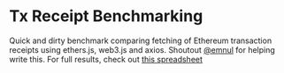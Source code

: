 # Tx Receipt Benchmarking

Quick and dirty benchmark comparing fetching of Ethereum transaction receipts using ethers.js, web3.js and axios. Shoutout [@emnul](https://github.com/emnul) for helping write this. For full results, check out [this spreadsheet](https://docs.google.com/spreadsheets/d/1v_JS4XCNDFNHuw-Q1s2VBE4VZ3NIgPliUGP058MCRac/edit?usp=sharing)
